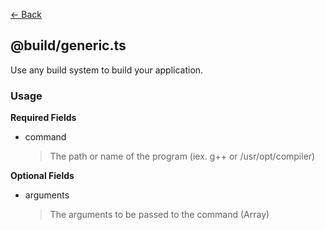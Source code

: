[<- Back](../index.md)

## @build/generic.ts

Use any build system to build your application.

### Usage

**Required Fields**

-   command

    > The path or name of the program (iex. g++ or /usr/opt/compiler)

**Optional Fields**

-   arguments

    > The arguments to be passed to the command (Array)